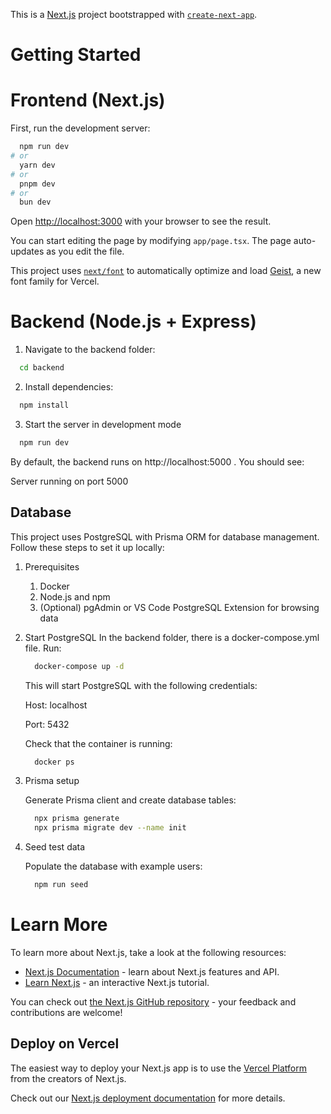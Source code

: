 This is a [Next.js](https://nextjs.org) project bootstrapped with [`create-next-app`](https://nextjs.org/docs/app/api-reference/cli/create-next-app).

# Getting Started

# Frontend (Next.js)

First, run the development server:

```bash
  npm run dev
# or
  yarn dev
# or
  pnpm dev
# or
  bun dev
```

Open [http://localhost:3000](http://localhost:3000) with your browser to see the result.

You can start editing the page by modifying `app/page.tsx`. The page auto-updates as you edit the file.

This project uses [`next/font`](https://nextjs.org/docs/app/building-your-application/optimizing/fonts) to automatically optimize and load [Geist](https://vercel.com/font), a new font family for Vercel.


# Backend (Node.js + Express)

1. Navigate to the backend folder:

```bash
  cd backend
```

2. Install dependencies:

```bash
  npm install
```

3. Start the server in development mode

```bash
  npm run dev
```

By default, the backend runs on http://localhost:5000
.
You should see:

Server running on port 5000

## Database

This project uses PostgreSQL with Prisma ORM
for database management. Follow these steps to set it up locally:

1. Prerequisites 

   1. Docker 
   2. Node.js and npm
   3. (Optional) pgAdmin or VS Code PostgreSQL Extension for browsing data
   
2. Start PostgreSQL
    In the backend folder, there is a docker-compose.yml file. Run:

    ```bash
      docker-compose up -d
    ```
    
    This will start PostgreSQL with the following credentials:
    
    Host: localhost
    
    Port: 5432
    
    Check that the container is running:
    
    ```bash
      docker ps
    ```

3. Prisma setup

    Generate Prisma client and create database tables:

    ```bash
      npx prisma generate
      npx prisma migrate dev --name init
    ```

4. Seed test data

    Populate the database with example users:
    
    ```bash
      npm run seed
    ```
   

# Learn More

To learn more about Next.js, take a look at the following resources:

- [Next.js Documentation](https://nextjs.org/docs) - learn about Next.js features and API.
- [Learn Next.js](https://nextjs.org/learn) - an interactive Next.js tutorial.

You can check out [the Next.js GitHub repository](https://github.com/vercel/next.js) - your feedback and contributions are welcome!

## Deploy on Vercel

The easiest way to deploy your Next.js app is to use the [Vercel Platform](https://vercel.com/new?utm_medium=default-template&filter=next.js&utm_source=create-next-app&utm_campaign=create-next-app-readme) from the creators of Next.js.

Check out our [Next.js deployment documentation](https://nextjs.org/docs/app/building-your-application/deploying) for more details.
